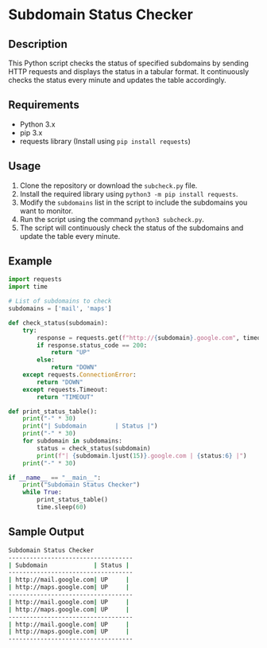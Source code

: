 # Subdomain Status Checker

## Description
This Python script checks the status of specified subdomains by sending HTTP requests and displays the status in a tabular format. It continuously checks the status every minute and updates the table accordingly.

## Requirements
- Python 3.x
- pip 3.x
- requests library (Install using `pip install requests`)

## Usage
1. Clone the repository or download the `subcheck.py` file.
2. Install the required library using `python3 -m pip install requests`.
3. Modify the `subdomains` list in the script to include the subdomains you want to monitor.
4. Run the script using the command `python3 subcheck.py`.
5. The script will continuously check the status of the subdomains and update the table every minute.

## Example
```python
import requests
import time

# List of subdomains to check
subdomains = ['mail', 'maps']

def check_status(subdomain):
    try:
        response = requests.get(f"http://{subdomain}.google.com", timeout=5)
        if response.status_code == 200:
            return "UP"
        else:
            return "DOWN"
    except requests.ConnectionError:
        return "DOWN"
    except requests.Timeout:
        return "TIMEOUT"

def print_status_table():
    print("-" * 30)
    print("| Subdomain        | Status |")
    print("-" * 30)
    for subdomain in subdomains:
        status = check_status(subdomain)
        print(f"| {subdomain.ljust(15)}.google.com | {status:6} |")
    print("-" * 30)

if __name__ == "__main__":
    print("Subdomain Status Checker")
    while True:
        print_status_table()
        time.sleep(60)  
```
## Sample Output

```bash
Subdomain Status Checker
-----------------------------------
| Subdomain             | Status |
-----------------------------------
| http://mail.google.com| UP     |
| http://maps.google.com| UP     |
-----------------------------------
| http://mail.google.com| UP     |
| http://maps.google.com| UP     |
-----------------------------------
| http://mail.google.com| UP     |
| http://maps.google.com| UP     |
-----------------------------------